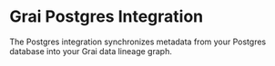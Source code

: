 # Grai Postgres Integration

The Postgres integration synchronizes metadata from your Postgres database into your Grai data lineage graph.
